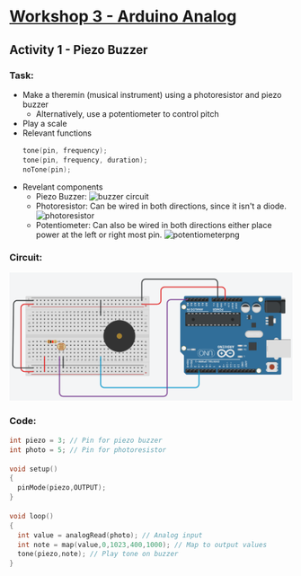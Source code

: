 # [Workshop 3 - Arduino Analog](https://bmesbuildteamucla.github.io/workshops/workshop-3--arduino-analog)

## Activity 1 - Piezo Buzzer

### Task:
* Make a theremin (musical instrument) using a photoresistor and piezo buzzer
  - Alternatively, use a potentiometer to control pitch
* Play a scale
* Relevant functions
  ```c++
  tone(pin, frequency);
  tone(pin, frequency, duration);
  noTone(pin);
  ```
* Revelant components
  - Piezo Buzzer: 
  ![buzzer circuit](https://github.com/bmesbuildteamucla/bmesbuildteamucla.github.io/assets/134753006/f0c98d85-631b-4d5e-b60b-ee61a7043293)
  - Photoresistor: Can be wired in both directions, since it isn't a diode.
  ![photoresistor](https://github.com/bmesbuildteamucla/bmesbuildteamucla.github.io/assets/134753006/66b2abc2-4248-45a1-8dcf-c5ec865a44b0)
  - Potentiometer: Can also be wired in both directions either place power at the left or right most pin.
  ![potentiometerpng](https://github.com/bmesbuildteamucla/bmesbuildteamucla.github.io/assets/134753006/5065d173-fe3b-4ade-91c0-bdea99501fa8)

### Circuit:
![Circuit](https://github.com/bmesbuildteamucla/bmesbuildteamucla.github.io/blob/81682143ed45909f4c51086dd34fbe8f0fda102c/workshops/workshop-3--arduino-analog/activity-1--piezo-buzzer/Workshop%203%20Activity%201.png)

### Code:
```c++
int piezo = 3; // Pin for piezo buzzer
int photo = 5; // Pin for photoresistor

void setup()
{
  pinMode(piezo,OUTPUT);
}

void loop()
{
  int value = analogRead(photo); // Analog input
  int note = map(value,0,1023,400,1000); // Map to output values
  tone(piezo,note); // Play tone on buzzer
}
```
